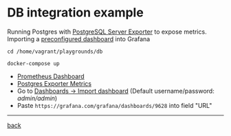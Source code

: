 # DB integration example

Running Postgres with [PostgreSQL Server Exporter](https://github.com/prometheus-community/postgres_exporter) to expose metrics.
Importing a [preconfigured dashboard](https://grafana.com/grafana/dashboards/9628 ) into Grafana

```shell
cd /home/vagrant/playgrounds/db
```

```shell
docker-compose up
```

* [Prometheus Dashboard](http://127.0.0.1:9090/graph)
* [Postgres Exporter Metrics](http://127.0.0.1:9093/metrics)
* Go to [Dashboards -> Import dashboard](http://127.0.0.1:3000/dashboard/import) (Default username/password: *admin/admin*)
* Paste `https://grafana.com/grafana/dashboards/9628` into field "URL"

---
[back](../overview.md)